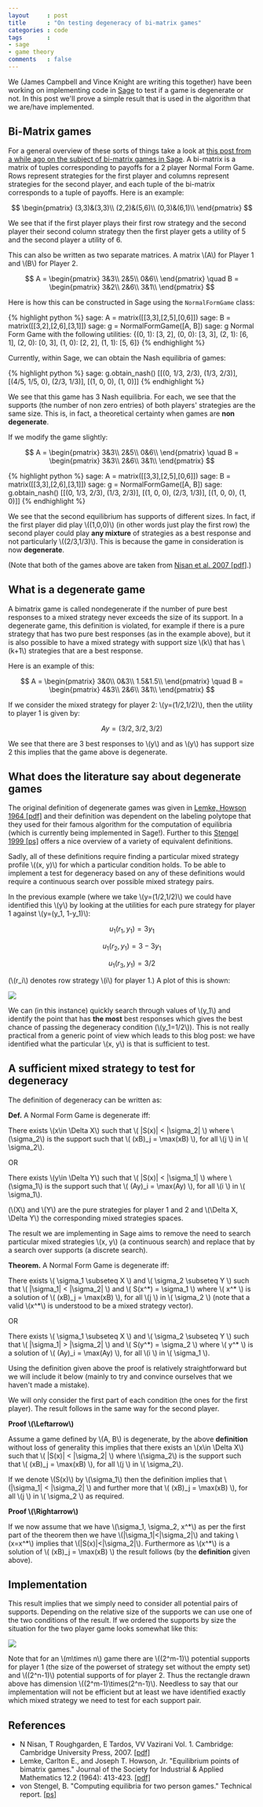 ```yaml
---
layout     : post
title      : "On testing degeneracy of bi-matrix games"
categories : code
tags       :
- sage
- game theory
comments   : false
---
```


We (James Campbell and Vince Knight are writing this together) have been working
on implementing code in [Sage](http://www.sagemath.org/) to test if a game is
degenerate or not. In this post we'll prove a simple result that is used in the
algorithm that we are/have implemented.

## Bi-Matrix games

For a general overview of these sorts of things take a look at [this post from a
while ago on the subject of bi-matrix games in
Sage]({{site.baseurl}}/code/2014/12/10/sneak-preview-of-game-theory-in-sage-3-of-3/).
A bi-matrix is a matrix of tuples corresponding to payoffs for a 2 player Normal Form Game.
Rows represent strategies for the first player and columns represent strategies
for the second player, and each tuple of the bi-matrix corresponds to a tuple of
payoffs. Here is an example:

$$
\begin{pmatrix}
(3,3)&(3,3)\\
(2,2)&(5,6)\\
(0,3)&(6,1)\\
\end{pmatrix}
$$

We see that if the first player plays their first row strategy and the second
player their second column strategy then the first player gets a utility of 5
and the second player a utility of 6.

This can also be written as two separate matrices.
A matrix \\(A\\) for Player 1 and \\(B\\) for Player 2.

$$
A =
\begin{pmatrix}
3&3\\
2&5\\
0&6\\
\end{pmatrix}
\quad
B =
\begin{pmatrix}
3&2\\
2&6\\
3&1\\
\end{pmatrix}
$$

Here is how this can be constructed in Sage using the `NormalFormGame` class:

{% highlight python %}
sage: A = matrix([[3,3],[2,5],[0,6]])
sage: B = matrix([[3,2],[2,6],[3,1]])
sage: g = NormalFormGame([A, B])
sage: g
Normal Form Game with the following utilities: {(0, 1): [3, 2], (0, 0): [3, 3],
(2, 1): [6, 1], (2, 0): [0, 3], (1, 0): [2, 2], (1, 1): [5, 6]}
{% endhighlight %}

Currently, within Sage, we can obtain the Nash equilibria of games:

{% highlight python %}
sage: g.obtain_nash()
[[(0, 1/3, 2/3), (1/3, 2/3)], [(4/5, 1/5, 0), (2/3, 1/3)], [(1, 0, 0), (1, 0)]]
{% endhighlight %}

We see that this game has 3 Nash equilibria. For each, we see that the
supports (the number of non zero entries) of both players' strategies are the
same size. This is, in fact, a theoretical certainty when games are **non
degenerate**.

If we modify the game slightly:

$$
A =
\begin{pmatrix}
3&3\\
2&5\\
0&6\\
\end{pmatrix}
\quad
B =
\begin{pmatrix}
3&3\\
2&6\\
3&1\\
\end{pmatrix}
$$

{% highlight python %}
sage: A = matrix([[3,3],[2,5],[0,6]])
sage: B = matrix([[3,3],[2,6],[3,1]])
sage: g = NormalFormGame([A, B])
sage: g.obtain_nash()
[[(0, 1/3, 2/3), (1/3, 2/3)], [(1, 0, 0), (2/3, 1/3)], [(1, 0, 0), (1, 0)]]
{% endhighlight %}

We see that the second equilibrium has supports of different sizes. In fact,
 if the first player did play \\((1,0,0)\\) (in other words just play the
first row) the second player could play **any mixture** of strategies as a best
response and not particularly \\((2/3,1/3)\\). This is because the game in
consideration is now **degenerate**.

(Note that both of the games above are taken from
[Nisan et al. 2007 [pdf]](https://www.google.co.uk/url?sa=t&rct=j&q=&esrc=s&source=web&cd=1&cad=rja&uact=8&ved=0CCEQFjAA&url=http%3A%2F%2Fwww.cambridge.org%2Fjournals%2Fnisan%2Fdownloads%2FNisan_Non-printable.pdf&ei=bymLVdTxBaS27gbYhILABg&usg=AFQjCNGcYWvHGjECHZGGUuCMaENGCP2HYw&sig2=w6RVpLM9DYILh2gbzOPRqw&bvm=bv.96339352,bs.1,d.bGg).)

## What is a degenerate game

A bimatrix game is called nondegenerate if the number of pure best responses to
a mixed strategy never exceeds the size of its support.
In a degenerate game, this definition is violated, for example if there is a
pure strategy that has two pure best responses (as in the example above), but
it is also possible to have a mixed strategy with support size \\(k\\) that
has \\(k+1\\) strategies that are a best response.

Here is an example of this:

$$
A =
\begin{pmatrix}
3&0\\
0&3\\
1.5&1.5\\
\end{pmatrix}
\quad
B =
\begin{pmatrix}
4&3\\
2&6\\
3&1\\
\end{pmatrix}
$$

If we consider the mixed strategy for player 2: \\(y=(1/2,1/2)\\), then the
utility to player 1 is given by:

$$
Ay=(3/2,3/2,3/2)
$$

We see that there are 3 best responses to \\(y\\) and as \\(y\\) has support
size 2 this implies that the game above is degenerate.

## What does the literature say about degenerate games

The original definition of degenerate games was given in [Lemke, Howson
1964 [pdf]](http://www.math.mcgill.ca/vetta/CS764.dir/lemke.pdf)
and their definition was dependent on the labeling polytope that they used for
their famous algorithm for the computation of equilibria (which is currently
being implemented in Sage!).
Further to this [Stengel
1999 [ps]](https://www.google.co.uk/url?sa=t&rct=j&q=&esrc=s&source=web&cd=1&cad=rja&uact=8&ved=0CCEQFjAA&url=http%3A%2F%2Fwww.cis.upenn.edu%2F~mkearns%2Fteaching%2Fcgt%2Fstengel.ps&ei=HCmLVZ-vJOWM7Aa8_7kQ&usg=AFQjCNGb_r3PDIvTBl4N3UXi55kDR_01OQ&sig2=9yUZEl49EmM5nAUD95oOjg&bvm=bv.96339352,bs.1,d.bGg) offers a nice overview of a variety of
equivalent definitions.

Sadly, all of these definitions require finding a particular mixed strategy
profile \\((x, y)\\) for which a particular condition holds.
To be able to implement a test for degeneracy based on any of these definitions
would require a continuous search over possible mixed strategy pairs.

In the previous example (where we take \\(y=(1/2,1/2)\\) we could have
identified this \\(y\\) by looking at the utilities for each pure strategy for
player 1 against \\(y=(y_1, 1-y_1)\\):

$$
u_1(r_1, y_1) = 3y_1
$$

$$
u_1(r_2, y_1) = 3-3y_1
$$

$$
u_1(r_3, y_1) = 3/2
$$

(\\(r_i\\) denotes row strategy \\(i\\) for player 1.)
A plot of this is shown:

![]({{site.baseurl}}/assets/images/plot_for_degenerate_game_post.svg)

We can (in this instance) quickly search through values of \\(y_1\\) and
identify the point that has **the most** best responses which gives the best
chance of passing the degeneracy condition (\\(y_1=1/2\\)).
This is not really practical from a generic point of view which leads to
this blog post: we have identified what the particular \\(x, y\\) is that
is sufficient to test.

## A sufficient mixed strategy to test for degeneracy

The definition of degeneracy can be written as:

**Def.** A Normal Form Game is degenerate iff:

There exists \\(x\in \Delta X\\) such that \\( |S(x)| < |\sigma_2| \\)
where \\(\sigma_2\\) is the support such that \\( (xB)_j = \max(xB) \\), for all
\\(j \\) in \\( \sigma_2\\).

OR

There exists \\(y\in \Delta Y\\) such that \\( |S(x)| < |\sigma_1| \\)
where \\(\sigma_1\\) is the support such that \\( (Ay)_i = \max(Ay) \\), for all
\\(i \\) in \\( \sigma_1\\).

(\\(X\\) and \\(Y\\) are the pure strategies for player 1 and 2 and \\(\Delta X,
\Delta Y\\) the corresponding mixed strategies spaces.

The result we are implementing in Sage aims to remove the need to search
particular mixed strategies \\(x, y\\) (a continuous search) and replace
that by a search over supports (a discrete search).

**Theorem.** A Normal Form Game is degenerate iff:

There exists \\( \sigma_1 \subseteq X \\) and \\( \sigma_2 \subseteq Y \\)
such that \\( |\sigma_1| < |\sigma_2| \\) and \\( S(x^\*) = \sigma_1 \\)
where \\( x^\* \\) is a solution of \\( (xB)_j = \max(xB) \\), for
all \\(j \\) in \\( \sigma_2 \\) (note that a valid \\(x^\*\\) is understood to
be a mixed strategy vector).

OR

There exists \\( \sigma_1 \subseteq X \\) and \\( \sigma_2 \subseteq Y \\)
such that \\( |\sigma_1| > |\sigma_2| \\) and \\( S(y^\*) = \sigma_2 \\)
where \\( y^\* \\) is a solution of \\( (Ay)_i = \max(Ay) \\), for
all \\(i \\) in \\( \sigma_1 \\).

Using the definition given above the proof is relatively straightforward but we
will include it below (mainly to try and convince ourselves that we haven't made a
mistake).

We will only consider the first part of each condition (the ones for the first
player). The result follows in the same way for the second player.

**Proof \\(\Leftarrow\\)**

Assume a game defined by \\(A, B\\) is degenerate, by the above **definition**
without loss of generality this implies that there exists an
\\(x\in \Delta X\\) such that \\( |S(x)| < |\sigma_2| \\)
where \\(\sigma_2\\) is the support such that \\( (xB)_j = \max(xB) \\), for all
\\(j \\) in \\( \sigma_2\\).

If we denote \\(S(x)\\) by \\(\sigma_1\\)
then the definition implies that \\(|\sigma_1| < |\sigma_2| \\)
and further more that \\( (xB)_j = \max(xB) \\), for all \\(j \\) in \\( \sigma_2 \\) as required.

**Proof \\(\Rightarrow\\)**

If we now assume that we have \\(\sigma_1, \sigma_2, x^\*\\) as per the first part
of the theorem then we have \\(|\sigma_1|<|\sigma_2|\\) and taking \\(x=x^\*\\)
implies that \\(|S(x)|<|\sigma_2|\\). Furthermore as \\(x^\*\\) is a solution of
\\( (xB)\_j = \max(xB) \\) the result follows (by the **definition** given above).

## Implementation

This result implies that we simply need to consider all potential pairs of
supports. Depending on the relative size of the supports we can use one of the
two conditions of the result. If we ordered the supports by size the situation
for the two player game looks somewhat like this:

![]({{site.baseurl}}/assets/images/diagram_for_search_space_for_post_on_degenerate_game.png)

Note that for an \\(m\times n\\) game there are \\((2^m-1)\\) potential supports
for player 1 (the size of the powerset of strategy set without the empty set)
and \\((2^n-1)\\) potential supports of for player 2.
Thus the rectangle drawn above has dimension \\((2^m-1)\times(2^n-1)\\).
Needless to say that our implementation will not be efficient but at least we
have identified exactly which mixed strategy we need to test for each support
pair.

## References

- N Nisan, T Roughgarden, E Tardos, VV Vazirani Vol. 1. Cambridge:
  Cambridge University Press, 2007. [[pdf]](https://www.google.co.uk/url?sa=t&rct=j&q=&esrc=s&source=web&cd=1&cad=rja&uact=8&ved=0CCEQFjAA&url=http%3A%2F%2Fwww.cambridge.org%2Fjournals%2Fnisan%2Fdownloads%2FNisan_Non-printable.pdf&ei=bymLVdTxBaS27gbYhILABg&usg=AFQjCNGcYWvHGjECHZGGUuCMaENGCP2HYw&sig2=w6RVpLM9DYILh2gbzOPRqw&bvm=bv.96339352,bs.1,d.bGg)
- Lemke, Carlton E., and Joseph T. Howson, Jr. "Equilibrium points of bimatrix
  games." Journal of the Society for Industrial & Applied Mathematics 12.2
  (1964): 413-423. [[pdf]](http://www.math.mcgill.ca/vetta/CS764.dir/lemke.pdf)
- von Stengel, B. "Computing equilibria for two person games." Technical report.
  [[ps]](https://www.google.co.uk/url?sa=t&rct=j&q=&esrc=s&source=web&cd=1&cad=rja&uact=8&ved=0CCEQFjAA&url=http%3A%2F%2Fwww.cis.upenn.edu%2F~mkearns%2Fteaching%2Fcgt%2Fstengel.ps&ei=HCmLVZ-vJOWM7Aa8_7kQ&usg=AFQjCNGb_r3PDIvTBl4N3UXi55kDR_01OQ&sig2=9yUZEl49EmM5nAUD95oOjg&bvm=bv.96339352,bs.1,d.bGg)
